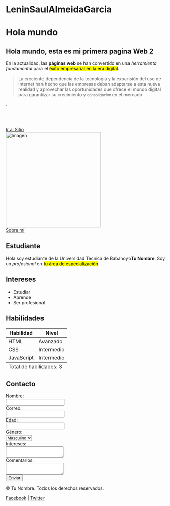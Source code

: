 # LeninSaulAlmeidaGarcia
<!DOCTYPE html>
<html lang="es">
<head>
    <meta charset="UTF-8">
    <meta name="viewport" content="width=device-width, initial-scale=1.0">
    <title>Mi Primera Pagina Web</title>
</head>
<body>
    <h1>Hola mundo</h1>
    <h2>Hola mundo, esta es mi primera pagina Web 2</h2>
    <p>En la actualidad, las <strong>páginas web</strong> se han convertido en una <em>herramienta fundamental</em> para el <mark>éxito empresarial en la era digital</mark>. <blockquote>La creciente dependencia de la tecnología y la expansión del uso de internet han hecho que las empresas deban adaptarse a esta nueva realidad y aprovechar las oportunidades que ofrece el mundo digital para garantizar su crecimiento y <small>consolidación </small>en el mercado</blockquote>.</p> <br>
    </p>
    <br/>
    <a href="https://utb.edu.ec/content-2490" target="_blank">Ir al Sitio</a> <br> 
   <img src="aiowa.png" alt="Imagen" width="300">
<nav>
    <a href="https://ec.linkedin.com/in/lenin-saul-almeida-garcia-12a8a6213">Sobre mí</a>
</nav>
<section id="sobremi">
    <h2>Estudiante</h2>
    <p>Hola soy estudiante de la Universidad Tecnica de Babahoyo<strong>Tu Nombre</strong>. Soy un <em>profesional</em> en <mark>tu área de especialización</mark>.</p>
</section>
<section id="intereses">
    <h2>Intereses</h2>
    <ul>
        <li>Estudiar </li>
        <li>Aprende </li>
        <li>Ser profesional </li>
    </ul>
</section>
<section id="habilidades">
    <h2>Habilidades</h2>
    <table>
        <thead>
            <tr>
                <th>Habilidad</th>
                <th>Nivel</th>
            </tr>
        </thead>
        <tbody>
            <tr>
                <td>HTML</td>
                <td>Avanzado</td>
            </tr>
            <tr>
                <td>CSS</td>
                <td>Intermedio</td>
            </tr>
            <tr>
                <td>JavaScript</td>
                <td>Intermedio</td>
            </tr>
        </tbody>
        <tfoot>
            <tr>
                <td colspan="2">Total de habilidades: 3</td>
            </tr>
        </tfoot>
    </table>
</section>
<section id="contacto">
    <h2>Contacto</h2>
    <form action="#" method="post">
        <label for="nombre">Nombre:</label><br>
        <input type="text" id="nombre" name="nombre" required><br>
        <label for="correo">Correo:</label><br>
        <input type="email" id="correo" name="correo" required><br>
        <label for="edad">Edad:</label><br>
        <input type="number" id="edad" name="edad" min="1" required><br>
        <label for="genero">Género:</label><br/>
        <select id="genero" name="genero" required>
            <option value="masculino">Masculino</option>
            <option value="femenino">Femenino</option>
        </select><br>
        <label for="intereses">Intereses:</label><br>
        <textarea id="intereses" name="intereses" required></textarea><br>
        <label for="comentarios">Comentarios:</label><br>
        <textarea id="comentarios" name="comentarios" required></textarea><br>
        <input type="submit" value="Enviar">
    </form>
</section>
<footer>
    <p>&copy; <span id="year"></span> Tu Nombre. Todos los derechos reservados.</p>
    <p>
        <a href="https://facebook.com" target="_blank">Facebook</a> |
        <a href="https://twitter.com" target="_blank">Twitter</a>
    </p>
</footer>
<script>
// Opcional: Código JavaScript para mostrar el año actual en el footer
document.getElementById('year').textContent = new Date().getFullYear();
</script>
</body>
</html>